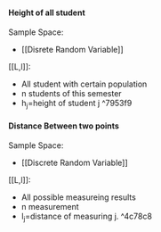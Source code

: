  

####  Height of all student

Sample Space:
- [[Disrete Random Variable]]

[[L,l]]:
- All student with certain population
- n students of this semester
- h<sub>j</sub>=height of student j ^7953f9


#### Distance Between two points

Sample Space:
- [[Discrete Random Variable]]

[[L,l]]:
- All possible measureing results
- n measurement
- l<sub>j</sub>=distance of measuring j. ^4c78c8